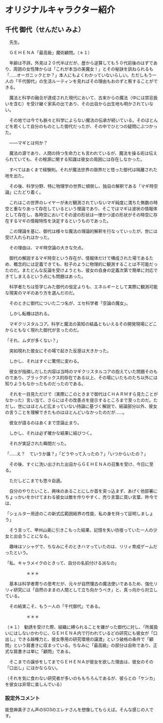# オリジナルキャラクター紹介

## 千代 御代（せんだい みよ）

　先生。

　ＧＥＨＥＮＡ「最高級」魔術顧問。（＊１）

　年齢は不詳。外見は２０代半ばだが、歴から逆算しても５０代前後のはずであり、周囲の女性陣からは「これが本当の美魔女！」とその秘訣を訊ねられるも「……オーガニックとか？」本人にもよくわかっていないらしい。ただしもう一人の「千代御代」の生活ルーティンを見ればその理由もおのずと察することができる。

　魔法と科学の融合が達成された現代において、古来からの魔法（中には禁忌扱いを含む）を受け継ぐ家系の出であり、その出自から出生地も明かされていない。

　その地では今でも脈々と科学によらない魔法の伝承が続いている。そのほとんどを若くして自分のものとした御代だったが、その中でひとつの疑問にぶつかった。

　――マギとは何か？

　魔法の源であり、人間の持つ生命力とも言われているが、魔法を操る術は伝えられていても、その根源に関する知識は彼女の周囲には存在しなかった。

　すべてはあくまで経験則。それが魔法世界の限界だと悟った御代は隔離された地を出た。

　その後、科学分野、特に物理学の世界に傾倒し、独自の解釈である「マギ時空論」にたどり着く。

　これはこの世界のレイヤーが未だ観測されていないマギ純度に満ちた無数の時空と重なりあって存在しているという理論であり、そこではマギは波状の情報体として存在し、各時空においてその波の形状は一律かつ波の形状がその時空に存在するマギの情報特性を決定するというものであった。

　この理論を基に、御代は様々な魔法の理論的解釈を行なっていったが、世には受け入れられはかった。

　その理由は、マギ時空論の大きな欠点。

　御代の解説するマギ時空という存在が、情報体だけで構成された場であるため、概念的には定義できても、粒子のように物理的に観測することは不可能だったのだ。またどんな反論を受けようとも、彼女の自身の定義次第で簡単に対応できてしまえるという点にも問題はあった。

　科学者たちは哲学じみた御代の仮定よりも、エネルギーとして実際に観測可能な現実のマギのあり方を選んだのだ。

　そのときに御代についた二つ名が、エセ科学者「空論の魔女」。

　しかし転機は訪れる。

　マギクリスタルコア。科学と魔法の英知の結晶ともいえるその開発現場にどこからともなく現れた御代が言ったのだ。

「それ、ムダが多くない？」

　突如現れた彼女にその場で起きた反感は大きかった。

　しかし、それはすぐに驚愕に変わる。

　彼女が指摘しだした内容は当時のマギクリスタルコアの抱えていた問題そのものであり、ブラックボックス的存在である以上、その場にいたものたち以外には知りようもなかったものだったのである。

　それを一目見ただけで（実際にこのときまで御代はＣＨＡＲＭすら見たことがなかった）言い当て、さらにはその改善点を提示するところまで至ったのだ。ただし、世にはほとんど広まっていない持論に基づく解説で、結論部分以外、彼女の言うことを理解できたものはほとんどいなかったのだが……。

　彼女が語るのはあくまで空論止まり。

　しかし、それは必ず確かな結果に結びつく。

　それが実証された瞬間だった。
 
 「……え？　ていうか誰？」「どうやって入ったの？」「いつからいたの？」

　その後、すぐに洗い出された出自からＧＥＨＥＮＡの召集を受け、今日に至る。

　ただしどこまでも悠々自適。

　自分のやりたいこと、興味のあることにしか首を突っ込まず、あげく他部署にちょっかいをかけてまわる彼女は敵を作りやすく、売り言葉に買い言葉、昨今では、

「シェルター用途のこの新式広範囲結界の性能、私の身を持って証明しましょう」

　そう言って、甲州山奥に引きこもった結果、記憶を失い彷徨っていた一人の少女と出会うことになる。

　趣味はソシャゲで、ちなみにそのときハマっていたのは、リリィ育成ゲームだったという。

「私、キャラメイクのときって、自分の名前付ける派なの」


　　　　　＊＊＊


　基本は科学者寄りの思考だが、元々が自然懐古の魔法使いであるため、強化リリィ研究には「自然のままの人間として立ち向かうべき」と、真っ向から対立している。

　その結実こそ、もう一人の「千代御代」である。

　　　　　＊＊＊


（＊１）　勧誘を受けた際、組織に縛られることを嫌がった御代に対し、「所属扱いにはしないかわりに、ＧＥＨＥＮＡ内で行われているどの研究にも彼女が「口出し」できる越権力と、彼女専用の研究環境の譲渡」という破格の条件で「顧問」という肩書きに収まっている。ちなみに「最高級」の部分は自称であり、正式な肩書きは単に「顧問」である。

　そこまでの譲歩をしてまでＧＥＨＥＮＡが彼女を欲した理由は、彼女のその「口出し」にほかならない。

（それを気に食わない研究者が多いのももちろんであるが、彼らとの「ケンカ」を彼女は非常に楽しんでいる）


### 設定外コメント
能登麻美子さん声のSO3のエレナさんを想像してもらえば。そんな感じの人です。
